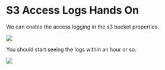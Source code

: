 # S3 Access Logs Hands On

We can enable the access logging in the s3 bucket properties.

![](2022-02-17-06-49-02.png)

You should start seeing the logs within an hour or so.

![](2022-02-17-08-14-43.png)
